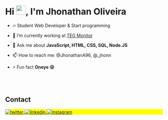 
<h1 align="left">Hi <img src="https://raw.githubusercontent.com/kaueMarques/kaueMarques/master/hi.gif" height="30px">, I'm Jhonathan Oliveira</h1>

- 🔥 Student Web Developer & Start programming 

- 🔭 I’m currently working at [TEG Monitor](https://tegmonitor.com.br)

- 💬 Ask me about **JavaScript, HTML, CSS, SQL, Node.JS**

- 📫 How to reach me: @JhonathanA96, @_jhonn

- ⚡ Fun fact **Oneye 😜**



<br><br>

## Contact

<p align="left" style="background:yellow">
<a href="https://twitter.com/JhonathanA96" target="_blank">
  <img align="center" src="https://img.shields.io/badge/-Jhonathan-05122A?style=flat&logo=twitter" alt="twitter"/>  
</a>
<a href="https://www.linkedin.com/in/jhonathan-oliveira-1220a2142/" target="_blank">
  <img align="center" src="https://img.shields.io/badge/-Jhonathan-05122A?style=flat&logo=linkedin" alt="linkedin"/>
</a>
<a href="https://www.instagram.com/_jhonn/" target="_blank">
 <img align="center" src="https://img.shields.io/badge/-Jhonathan-05122A?style=flat&logo=instagram" alt="instagram"/>
</a>
</p>


<!--
### Hi there 👋


- 🔭 I’m currently working at TEG Monitor
- 🌱 I’m currently learning HTML, CSS, JavaScript, SQL, Node.js
- 🤔 I’m looking for help with Javascript, React and Node.js
- 💬 Ask me about anything
- 📫 How to reach me: @JhonathanA96, @_jhonn
- 😄 Pronouns: He/Him
-->

